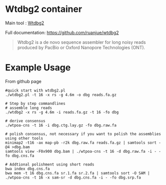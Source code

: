 # Wtdbg2 container

Main tool : [Wtdbg2](https://github.com/ruanjue/wtdbg2)

Full documentation: https://github.com/ruanjue/wtdbg2

> Wtdbg2 is a de novo sequence assembler for long noisy reads produced by PacBio or Oxford Nanopore Technologies (ONT).

# Example Usage

From github page
```
#quick start with wtdbg2.pl
./wtdbg2.pl -t 16 -x rs -g 4.6m -o dbg reads.fa.gz

# Step by step commandlines
# assemble long reads
./wtdbg2 -x rs -g 4.6m -i reads.fa.gz -t 16 -fo dbg

# derive consensus
./wtpoa-cns -t 16 -i dbg.ctg.lay.gz -fo dbg.raw.fa

# polish consensus, not necessary if you want to polish the assemblies using other tools
minimap2 -t16 -ax map-pb -r2k dbg.raw.fa reads.fa.gz | samtools sort -@4 >dbg.bam
samtools view -F0x900 dbg.bam | ./wtpoa-cns -t 16 -d dbg.raw.fa -i - -fo dbg.cns.fa

# Addtional polishment using short reads
bwa index dbg.cns.fa
bwa mem -t 16 dbg.cns.fa sr.1.fa sr.2.fa | samtools sort -O SAM | ./wtpoa-cns -t 16 -x sam-sr -d dbg.cns.fa -i - -fo dbg.srp.fa
```
